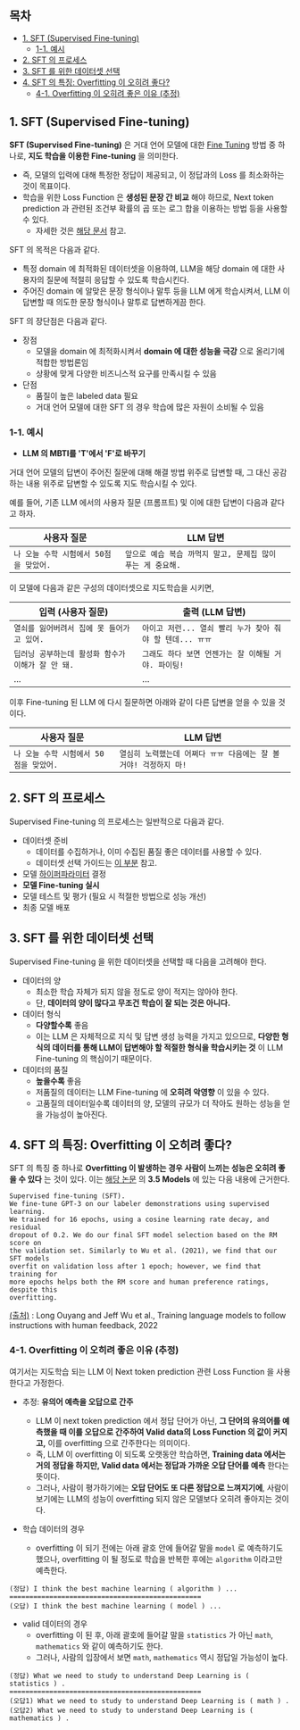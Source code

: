 ## 목차

* [1. SFT (Supervised Fine-tuning)](#1-sft-supervised-fine-tuning)
  * [1-1. 예시](#1-1-예시) 
* [2. SFT 의 프로세스](#2-sft-의-프로세스)
* [3. SFT 를 위한 데이터셋 선택](#3-sft-를-위한-데이터셋-선택)
* [4. SFT 의 특징: Overfitting 이 오히려 좋다?](#4-sft-의-특징-overfitting-이-오히려-좋다)
  * [4-1. Overfitting 이 오히려 좋은 이유 (추정)](#4-1-overfitting-이-오히려-좋은-이유-추정)

## 1. SFT (Supervised Fine-tuning)

**SFT (Supervised Fine-tuning)** 은 거대 언어 모델에 대한 [Fine Tuning](LLM_기초_Fine_Tuning.md) 방법 중 하나로, **지도 학습을 이용한 Fine-tuning** 을 의미한다.

* 즉, 모델의 입력에 대해 특정한 정답이 제공되고, 이 정답과의 Loss 를 최소화하는 것이 목표이다.
* 학습을 위한 Loss Function 은 **생성된 문장 간 비교** 해야 하므로, Next token prediction 과 관련된 조건부 확률의 곱 또는 로그 합을 이용하는 방법 등을 사용할 수 있다.
  * 자세한 것은 [해당 문서](LLM_기초_Fine_Tuning.md#5-llm-fine-tuning-의-loss-function) 참고.

SFT 의 목적은 다음과 같다.

* 특정 domain 에 최적화된 데이터셋을 이용하여, LLM을 해당 domain 에 대한 사용자의 질문에 적절히 응답할 수 있도록 학습시킨다.
* 주어진 domain 에 알맞은 문장 형식이나 말투 등을 LLM 에게 학습시켜서, LLM 이 답변할 때 의도한 문장 형식이나 말투로 답변하게끔 한다.

SFT 의 장단점은 다음과 같다.

* 장점
  * 모델을 domain 에 최적화시켜서 **domain 에 대한 성능을 극강** 으로 올리기에 적합한 방법론임
  * 상황에 맞게 다양한 비즈니스적 요구를 만족시킬 수 있음
* 단점
  * 품질이 높은 labeled data 필요
  * 거대 언어 모델에 대한 SFT 의 경우 학습에 많은 자원이 소비될 수 있음

### 1-1. 예시

* **LLM 의 MBTI를 'T'에서 'F'로 바꾸기**

거대 언어 모델의 답변이 주어진 질문에 대해 해결 방법 위주로 답변할 때, 그 대신 공감하는 내용 위주로 답변할 수 있도록 지도 학습시킬 수 있다.

예를 들어, 기존 LLM 에서의 사용자 질문 (프롬프트) 및 이에 대한 답변이 다음과 같다고 하자.

| 사용자 질문                       | LLM 답변                                   |
|------------------------------|------------------------------------------|
| ```나 오늘 수학 시험에서 50점을 맞았어.``` | ```앞으로 예습 복습 까먹지 말고, 문제집 많이 푸는 게 중요해.``` |

이 모델에 다음과 같은 구성의 데이터셋으로 지도학습을 시키면,

| 입력 (사용자 질문)                        | 출력 (LLM 답변)                               |
|------------------------------------|-------------------------------------------|
| ```열쇠를 잃어버려서 집에 못 들어가고 있어.```      | ```아이고 저런... 열쇠 빨리 누가 찾아 줘야 할 텐데... ㅠㅠ``` |
| ```딥러닝 공부하는데 활성화 함수가 이해가 잘 안 돼.``` | ```그래도 하다 보면 언젠가는 잘 이해될 거야. 파이팅!```       |
| ...                                | ...                                       |

이후 Fine-tuning 된 LLM 에 다시 질문하면 아래와 같이 다른 답변을 얻을 수 있을 것이다.

| 사용자 질문                       | LLM 답변                                      |
|------------------------------|---------------------------------------------|
| ```나 오늘 수학 시험에서 50점을 맞았어.``` | ```열심히 노력했는데 어쩌다 ㅠㅠ 다음에는 잘 볼 거야! 걱정하지 마!``` |

## 2. SFT 의 프로세스

Supervised Fine-tuning 의 프로세스는 일반적으로 다음과 같다.

* 데이터셋 준비
  * 데이터를 수집하거나, 이미 수집된 품질 좋은 데이터를 사용할 수 있다.
  * 데이터셋 선택 가이드는 [이 부분](#3-sft-를-위한-데이터셋-선택) 참고.
* 모델 [하이퍼파라미터](../Machine%20Learning%20Models/머신러닝_방법론_HyperParam_Opt.md) 결정
* **모델 Fine-tuning 실시**
* 모델 테스트 및 평가 (필요 시 적절한 방법으로 성능 개선)
* 최종 모델 배포

## 3. SFT 를 위한 데이터셋 선택

Supervised Fine-tuning 을 위한 데이터셋을 선택할 때 다음을 고려해야 한다.

* 데이터의 양
  * 최소한 학습 자체가 되지 않을 정도로 양이 적지는 않아야 한다.
  * 단, **데이터의 양이 많다고 무조건 학습이 잘 되는 것은 아니다.**
* 데이터 형식
  * **다양할수록** 좋음
  * 이는 LLM 은 자체적으로 지식 및 답변 생성 능력을 가지고 있으므로, **다양한 형식의 데이터를 통해 LLM이 답변해야 할 적절한 형식을 학습시키는 것** 이 LLM Fine-tuning 의 핵심이기 때문이다.
* 데이터의 품질
  * **높을수록** 좋음
  * 저품질의 데이터는 LLM Fine-tuning 에 **오히려 악영향** 이 있을 수 있다.
  * 고품질의 데이터일수록 데이터의 양, 모델의 규모가 더 작아도 원하는 성능을 얻을 가능성이 높아진다.

## 4. SFT 의 특징: Overfitting 이 오히려 좋다?

SFT 의 특징 중 하나로 **Overfitting 이 발생하는 경우 사람이 느끼는 성능은 오히려 좋을 수 있다** 는 것이 있다. 이는 [해당 논문](https://arxiv.org/pdf/2203.02155) 의 **3.5 Models** 에 있는 다음 내용에 근거한다.

```text
Supervised fine-tuning (SFT).
We fine-tune GPT-3 on our labeler demonstrations using supervised learning.
We trained for 16 epochs, using a cosine learning rate decay, and residual
dropout of 0.2. We do our final SFT model selection based on the RM score on
the validation set. Similarly to Wu et al. (2021), we find that our SFT models
overfit on validation loss after 1 epoch; however, we find that training for
more epochs helps both the RM score and human preference ratings, despite this
overfitting.
```

[(출처)](https://arxiv.org/pdf/2203.02155) : Long Ouyang and Jeff Wu et al., Training language models to follow instructions with human feedback, 2022

### 4-1. Overfitting 이 오히려 좋은 이유 (추정)

여기서는 지도학습 되는 LLM 이 Next token prediction 관련 Loss Function 을 사용한다고 가정한다.

* 추정: **유의어 예측을 오답으로 간주**
  * LLM 이 next token prediction 에서 정답 단어가 아닌, **그 단어의 유의어를 예측했을 때 이를 오답으로 간주하여 Valid data의 Loss Function 의 값이 커지고,** 이를 overfitting 으로 간주한다는 의미이다.
  * 즉, LLM 이 overfitting 이 되도록 오랫동안 학습하면, **Training data 에서는 거의 정답을 하지만, Valid data 에서는 정답과 가까운 오답 단어를 예측** 한다는 뜻이다.
  * 그러나, 사람이 평가하기에는 **오답 단어도 또 다른 정답으로 느껴지기에**, 사람이 보기에는 LLM의 성능이 overfitting 되지 않은 모델보다 오히려 좋아지는 것이다. 

* 학습 데이터의 경우
  * overfitting 이 되기 전에는 아래 괄호 안에 들어갈 말을 ```model``` 로 예측하기도 했으나, overfitting 이 될 정도로 학습을 반복한 후에는 ```algorithm``` 이라고만 예측한다.

```
(정답) I think the best machine learning ( algorithm ) ...
================================================
(오답) I think the best machine learning ( model ) ...
```

* valid 데이터의 경우
  * overfitting 이 된 후, 아래 괄호에 들어갈 말을 ```statistics``` 가 아닌 ```math```, ```mathematics``` 와 같이 예측하기도 한다.
  * 그러나, 사람의 입장에서 보면 ```math```, ```mathematics``` 역시 정답일 가능성이 높다.

```
(정답) What we need to study to understand Deep Learning is ( statistics ) .
================================================
(오답1) What we need to study to understand Deep Learning is ( math ) .
(오답2) What we need to study to understand Deep Learning is ( mathematics ) .
```